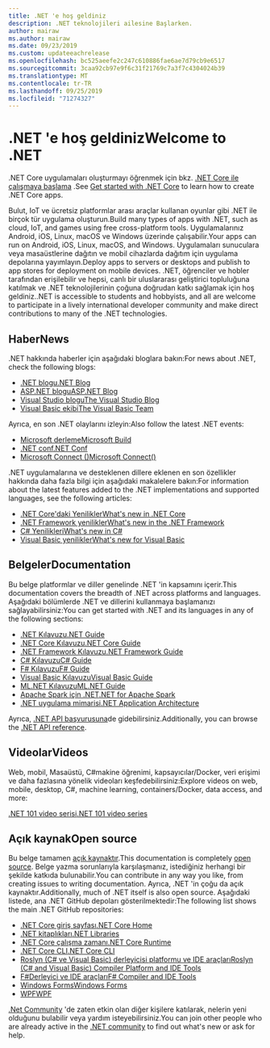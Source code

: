 ```yaml
---
title: .NET 'e hoş geldiniz
description: .NET teknolojileri ailesine Başlarken.
author: mairaw
ms.author: mairaw
ms.date: 09/23/2019
ms.custom: updateeachrelease
ms.openlocfilehash: bc525aeefe2c247c610886fae6ae7d79cb9e6517
ms.sourcegitcommit: 3caa92cb97e9f6c31f21769c7a3f7c4304024b39
ms.translationtype: MT
ms.contentlocale: tr-TR
ms.lasthandoff: 09/25/2019
ms.locfileid: "71274327"
---
```

# <a name="welcome-to-net"></a><span data-ttu-id="618bf-103">.NET 'e hoş geldiniz</span><span class="sxs-lookup"><span data-stu-id="618bf-103">Welcome to .NET</span></span>

<span data-ttu-id="618bf-104">.NET Core uygulamaları oluşturmayı öğrenmek için bkz. [.NET Core ile çalışmaya başlama](core/get-started.md) .</span><span class="sxs-lookup"><span data-stu-id="618bf-104">See [Get started with .NET Core](core/get-started.md) to learn how to create .NET Core apps.</span></span>

<span data-ttu-id="618bf-105">Bulut, IoT ve ücretsiz platformlar arası araçlar kullanan oyunlar gibi .NET ile birçok tür uygulama oluşturun.</span><span class="sxs-lookup"><span data-stu-id="618bf-105">Build many types of apps with .NET, such as cloud, IoT, and games using free cross-platform tools.</span></span> <span data-ttu-id="618bf-106">Uygulamalarınız Android, iOS, Linux, macOS ve Windows üzerinde çalışabilir.</span><span class="sxs-lookup"><span data-stu-id="618bf-106">Your apps can run on Android, iOS, Linux, macOS, and Windows.</span></span> <span data-ttu-id="618bf-107">Uygulamaları sunuculara veya masaüstlerine dağıtın ve mobil cihazlarda dağıtım için uygulama depolarına yayımlayın.</span><span class="sxs-lookup"><span data-stu-id="618bf-107">Deploy apps to servers or desktops and publish to app stores for deployment on mobile devices.</span></span> <span data-ttu-id="618bf-108">.NET, öğrenciler ve hobler tarafından erişilebilir ve hepsi, canlı bir uluslararası geliştirici topluluğuna katılmak ve .NET teknolojilerinin çoğuna doğrudan katkı sağlamak için hoş geldiniz.</span><span class="sxs-lookup"><span data-stu-id="618bf-108">.NET is accessible to students and hobbyists, and all are welcome to participate in a lively international developer community and make direct contributions to many of the .NET technologies.</span></span>

## <a name="news"></a><span data-ttu-id="618bf-109">Haber</span><span class="sxs-lookup"><span data-stu-id="618bf-109">News</span></span>

<span data-ttu-id="618bf-110">.NET hakkında haberler için aşağıdaki bloglara bakın:</span><span class="sxs-lookup"><span data-stu-id="618bf-110">For news about .NET, check the following blogs:</span></span>

- [<span data-ttu-id="618bf-111">.NET blogu</span><span class="sxs-lookup"><span data-stu-id="618bf-111">.NET Blog</span></span>](https://devblogs.microsoft.com/dotnet/)
- [<span data-ttu-id="618bf-112">ASP.NET blogu</span><span class="sxs-lookup"><span data-stu-id="618bf-112">ASP.NET Blog</span></span>](https://devblogs.microsoft.com/aspnet/)
- [<span data-ttu-id="618bf-113">Visual Studio blogu</span><span class="sxs-lookup"><span data-stu-id="618bf-113">The Visual Studio Blog</span></span>](https://devblogs.microsoft.com/visualstudio/)
- [<span data-ttu-id="618bf-114">Visual Basic ekibi</span><span class="sxs-lookup"><span data-stu-id="618bf-114">The Visual Basic Team</span></span>](https://devblogs.microsoft.com/vbteam/)

<span data-ttu-id="618bf-115">Ayrıca, en son .NET olaylarını izleyin:</span><span class="sxs-lookup"><span data-stu-id="618bf-115">Also follow the latest .NET events:</span></span>

- [<span data-ttu-id="618bf-116">Microsoft derleme</span><span class="sxs-lookup"><span data-stu-id="618bf-116">Microsoft Build</span></span>](https://www.microsoft.com/build)
- [<span data-ttu-id="618bf-117">.NET conf</span><span class="sxs-lookup"><span data-stu-id="618bf-117">.NET Conf</span></span>](https://www.dotnetconf.net/)
- [<span data-ttu-id="618bf-118">Microsoft Connect ()</span><span class="sxs-lookup"><span data-stu-id="618bf-118">Microsoft Connect()</span></span>](https://www.microsoft.com/connectevent)

<span data-ttu-id="618bf-119">.NET uygulamalarına ve desteklenen dillere eklenen en son özellikler hakkında daha fazla bilgi için aşağıdaki makalelere bakın:</span><span class="sxs-lookup"><span data-stu-id="618bf-119">For information about the latest features added to the .NET implementations and supported languages, see the following articles:</span></span>

- [<span data-ttu-id="618bf-120">​.NET Core'daki Yenilikler</span><span class="sxs-lookup"><span data-stu-id="618bf-120">What's new in .NET Core</span></span>](core/whats-new/index.md)
- [<span data-ttu-id="618bf-121">.NET Framework yenilikler</span><span class="sxs-lookup"><span data-stu-id="618bf-121">What's new in the .NET Framework</span></span>](framework/whats-new/index.md)
- [<span data-ttu-id="618bf-122">C# Yenilikleri</span><span class="sxs-lookup"><span data-stu-id="618bf-122">What's new in C#</span></span>](csharp/whats-new/index.md)
- [<span data-ttu-id="618bf-123">Visual Basic yenilikler</span><span class="sxs-lookup"><span data-stu-id="618bf-123">What's new for Visual Basic</span></span>](visual-basic/getting-started/whats-new.md)

## <a name="documentation"></a><span data-ttu-id="618bf-124">Belgeler</span><span class="sxs-lookup"><span data-stu-id="618bf-124">Documentation</span></span>

<span data-ttu-id="618bf-125">Bu belge platformlar ve diller genelinde .NET 'in kapsamını içerir.</span><span class="sxs-lookup"><span data-stu-id="618bf-125">This documentation covers the breadth of .NET across platforms and languages.</span></span> <span data-ttu-id="618bf-126">Aşağıdaki bölümlerde .NET ve dillerini kullanmaya başlamanızı sağlayabilirsiniz:</span><span class="sxs-lookup"><span data-stu-id="618bf-126">You can get started with .NET and its languages in any of the following sections:</span></span>

- [<span data-ttu-id="618bf-127">.NET Kılavuzu</span><span class="sxs-lookup"><span data-stu-id="618bf-127">.NET Guide</span></span>](standard/index.md)
- [<span data-ttu-id="618bf-128">.NET Core Kılavuzu</span><span class="sxs-lookup"><span data-stu-id="618bf-128">.NET Core Guide</span></span>](core/index.md)
- [<span data-ttu-id="618bf-129">.NET Framework Kılavuzu</span><span class="sxs-lookup"><span data-stu-id="618bf-129">.NET Framework Guide</span></span>](framework/index.md)
- [<span data-ttu-id="618bf-130">C# Kılavuzu</span><span class="sxs-lookup"><span data-stu-id="618bf-130">C# Guide</span></span>](csharp/index.md)
- [<span data-ttu-id="618bf-131">F# Kılavuzu</span><span class="sxs-lookup"><span data-stu-id="618bf-131">F# Guide</span></span>](fsharp/index.md)
- [<span data-ttu-id="618bf-132">Visual Basic Kılavuzu</span><span class="sxs-lookup"><span data-stu-id="618bf-132">Visual Basic Guide</span></span>](visual-basic/index.md)
- [<span data-ttu-id="618bf-133">ML.NET Kılavuzu</span><span class="sxs-lookup"><span data-stu-id="618bf-133">ML.NET Guide</span></span>](machine-learning/index.yml)
- [<span data-ttu-id="618bf-134">Apache Spark için .NET</span><span class="sxs-lookup"><span data-stu-id="618bf-134">.NET for Apache Spark</span></span>](spark/index.yml)
- [<span data-ttu-id="618bf-135">.NET uygulama mimarisi</span><span class="sxs-lookup"><span data-stu-id="618bf-135">.NET Application Architecture</span></span>](architecture/index.yml)

<span data-ttu-id="618bf-136">Ayrıca, [.NET API başvurusuna](/dotnet/api)de gidebilirsiniz.</span><span class="sxs-lookup"><span data-stu-id="618bf-136">Additionally, you can browse the [.NET API reference](/dotnet/api).</span></span>

## <a name="videos"></a><span data-ttu-id="618bf-137">Videolar</span><span class="sxs-lookup"><span data-stu-id="618bf-137">Videos</span></span>

<span data-ttu-id="618bf-138">Web, mobil, Masaüstü, C#makine öğrenimi, kapsayıcılar/Docker, veri erişimi ve daha fazlasına yönelik videoları keşfedebilirsiniz:</span><span class="sxs-lookup"><span data-stu-id="618bf-138">Explore videos on web, mobile, desktop, C#, machine learning, containers/Docker, data access, and more:</span></span>

[<span data-ttu-id="618bf-139">.NET 101 video serisi</span><span class="sxs-lookup"><span data-stu-id="618bf-139">.NET 101 video series</span></span>](https://dotnet.microsoft.com/learn/videos)

## <a name="open-source"></a><span data-ttu-id="618bf-140">Açık kaynak</span><span class="sxs-lookup"><span data-stu-id="618bf-140">Open source</span></span>

<span data-ttu-id="618bf-141">Bu belge tamamen [açık kaynaktır](https://github.com/dotnet/docs).</span><span class="sxs-lookup"><span data-stu-id="618bf-141">This documentation is completely [open source](https://github.com/dotnet/docs).</span></span> <span data-ttu-id="618bf-142">Belge yazma sorunlarıyla karşılaşmanız, istediğiniz herhangi bir şekilde katkıda bulunabilir.</span><span class="sxs-lookup"><span data-stu-id="618bf-142">You can contribute in any way you like, from creating issues to writing documentation.</span></span> <span data-ttu-id="618bf-143">Ayrıca, .NET 'in çoğu da açık kaynaktır.</span><span class="sxs-lookup"><span data-stu-id="618bf-143">Additionally, much of .NET itself is also open source.</span></span> <span data-ttu-id="618bf-144">Aşağıdaki listede, ana .NET GitHub depoları gösterilmektedir:</span><span class="sxs-lookup"><span data-stu-id="618bf-144">The following list shows the main .NET GitHub repositories:</span></span>

- [<span data-ttu-id="618bf-145">.NET Core giriş sayfası</span><span class="sxs-lookup"><span data-stu-id="618bf-145">.NET Core Home</span></span>](https://github.com/dotnet/core)
- [<span data-ttu-id="618bf-146">.NET kitaplıkları</span><span class="sxs-lookup"><span data-stu-id="618bf-146">.NET Libraries</span></span>](https://github.com/dotnet/corefx)
- [<span data-ttu-id="618bf-147">.NET Core çalışma zamanı</span><span class="sxs-lookup"><span data-stu-id="618bf-147">.NET Core Runtime</span></span>](https://github.com/dotnet/coreclr)
- [<span data-ttu-id="618bf-148">.NET Core CLI</span><span class="sxs-lookup"><span data-stu-id="618bf-148">.NET Core CLI</span></span>](https://github.com/dotnet/cli)
- [<span data-ttu-id="618bf-149">Roslyn (C# ve Visual Basic) derleyicisi platformu ve IDE araçları</span><span class="sxs-lookup"><span data-stu-id="618bf-149">Roslyn (C# and Visual Basic) Compiler Platform and IDE Tools</span></span>](https://github.com/dotnet/roslyn)
- [<span data-ttu-id="618bf-150">F#Derleyici ve IDE araçları</span><span class="sxs-lookup"><span data-stu-id="618bf-150">F# Compiler and IDE Tools</span></span>](https://github.com/microsoft/visualfsharp)
- [<span data-ttu-id="618bf-151">Windows Forms</span><span class="sxs-lookup"><span data-stu-id="618bf-151">Windows Forms</span></span>](https://github.com/dotnet/winforms)
- [<span data-ttu-id="618bf-152">WPF</span><span class="sxs-lookup"><span data-stu-id="618bf-152">WPF</span></span>](https://github.com/dotnet/wpf)

<span data-ttu-id="618bf-153">[.Net Community](https://dotnet.microsoft.com/platform/community) 'de zaten etkin olan diğer kişilere katılarak, nelerin yeni olduğunu bulabilir veya yardım isteyebilirsiniz.</span><span class="sxs-lookup"><span data-stu-id="618bf-153">You can join other people who are already active in the [.NET community](https://dotnet.microsoft.com/platform/community) to find out what's new or ask for help.</span></span>
